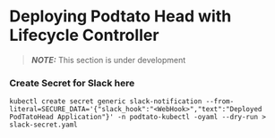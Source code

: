 # Deploying Podtato Head with Lifecycle Controller

> **_NOTE:_**  This section is under development

### Create Secret for Slack here

```
kubectl create secret generic slack-notification --from-literal=SECURE_DATA='{"slack_hook":"<WebHook>","text":"Deployed PodTatoHead Application"}' -n podtato-kubectl -oyaml --dry-run > slack-secret.yaml
```
